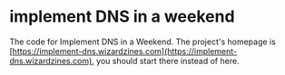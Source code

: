 # implement DNS in a weekend

The code for Implement DNS in a Weekend. The project's homepage is
[https://implement-dns.wizardzines.com](https://implement-dns.wizardzines.com),
you should start there instead of here.
